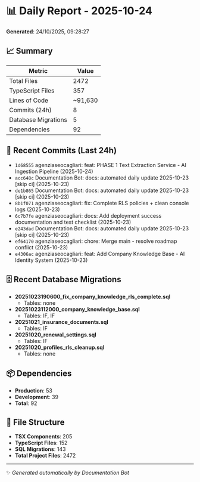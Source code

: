# 📊 Daily Report - 2025-10-24

**Generated**: 24/10/2025, 09:28:27

## 📈 Summary

| Metric | Value |
|--------|-------|
| Total Files | 2472 |
| TypeScript Files | 357 |
| Lines of Code | ~91,630 |
| Commits (24h) | 8 |
| Database Migrations | 5 |
| Dependencies | 92 |

## 📝 Recent Commits (Last 24h)

- `1d68555` agenziaseocagliari: feat: PHASE 1 Text Extraction Service - AI Ingestion Pipeline (2025-10-24)
- `acc648c` Documentation Bot: docs: automated daily update 2025-10-23 [skip ci] (2025-10-23)
- `de1b865` Documentation Bot: docs: automated daily update 2025-10-23 [skip ci] (2025-10-23)
- `8b1f071` agenziaseocagliari: fix: Complete RLS policies + clean console logs (2025-10-23)
- `6c7b7fe` agenziaseocagliari: docs: Add deployment success documentation and test checklist (2025-10-23)
- `e243dad` Documentation Bot: docs: automated daily update 2025-10-23 [skip ci] (2025-10-23)
- `ef64170` agenziaseocagliari: chore: Merge main - resolve roadmap conflict (2025-10-23)
- `e4306ac` agenziaseocagliari: feat: Add Company Knowledge Base - AI Identity System (2025-10-23)

## 🗄️ Recent Database Migrations

- **20251023190600_fix_company_knowledge_rls_complete.sql**
  - Tables: none
- **20251023112000_company_knowledge_base.sql**
  - Tables: IF, IF
- **20251021_insurance_documents.sql**
  - Tables: IF
- **20251020_renewal_settings.sql**
  - Tables: IF
- **20251020_profiles_rls_cleanup.sql**
  - Tables: none

## 📦 Dependencies

- **Production**: 53
- **Development**: 39
- **Total**: 92

## 📁 File Structure

- **TSX Components**: 205
- **TypeScript Files**: 152
- **SQL Migrations**: 143
- **Total Project Files**: 2472

---
✨ *Generated automatically by Documentation Bot*
